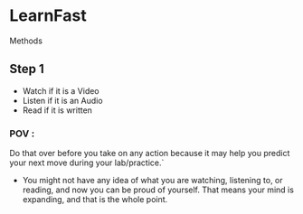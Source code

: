 # LearnFast
Methods
## Step 1
- Watch if it is a Video
- Listen if it is an Audio
- Read if it is written
### POV :
Do that over before you take on any action because it may help you predict your next move during your lab/practice.`
- You might not have any idea of what you are watching, listening to, or reading, and now you can be proud of yourself. That means your mind is expanding, and that is the whole point.
